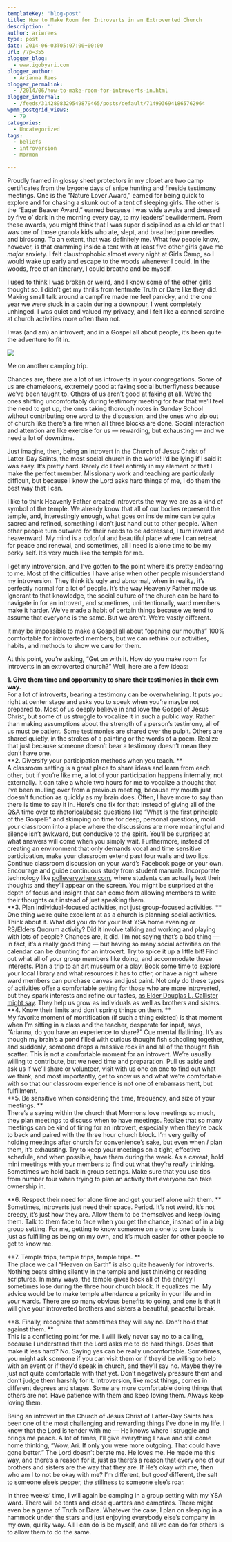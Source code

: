 ```yaml
---
templateKey: 'blog-post'
title: How to Make Room for Introverts in an Extroverted Church
description: ''
author: ariwrees
type: post
date: 2014-06-03T05:07:00+00:00
url: /?p=355
blogger_blog:
  - www.igobyari.com
blogger_author:
  - Arianna Rees
blogger_permalink:
  - /2014/06/how-to-make-room-for-introverts-in.html
blogger_internal:
  - /feeds/3142898329549879465/posts/default/7149936941865762964
wpmm_postgrid_views:
  - 79
categories:
  - Uncategorized
tags:
  - beliefs
  - introversion
  - Mormon

---
```

Proudly framed in glossy sheet protectors in my closet are two camp certificates from the bygone days of snipe hunting and fireside testimony meetings. One is the “Nature Lover Award,” earned for being quick to explore and for chasing a skunk out of a tent of sleeping girls. The other is the “Eager Beaver Award,” earned because I was wide awake and dressed by five o’ dark in the morning every day, to my leaders’ bewilderment. From these awards, you might think that I was super disciplined as a child or that I was one of those granola kids who ate, slept, and breathed pine needles and birdsong. To an extent, that was definitely me. What few people know, however, is that cramming inside a tent with at least five other girls gave me _major_ anxiety. I felt claustrophobic almost every night at Girls Camp, so I would wake up early and escape to the woods whenever I could. In the woods, free of an itinerary, I could breathe and be myself.

I used to think I was broken or weird, and I know some of the other girls thought so. I didn’t get my thrills from tentmate Truth or Dare like they did. Making small talk around a campfire made me feel panicky, and the one year we were stuck in a cabin during a downpour, I went completely unhinged. I was quiet and valued my privacy, and I felt like a canned sardine at church activities more often than not.

I was (and am) an introvert, and in a Gospel all about people, it’s been quite the adventure to fit in.

[![](https://www.igobyari.com/wp-content/uploads/2014/06/melake.jpg)](https://www.igobyari.com/wp-content/uploads/2014/06/melake.jpg)

Me on another camping trip.

Chances are, there are a lot of us introverts in your congregations. Some of us are chameleons, extremely good at faking social butterflyness because we’ve been taught to. Others of us aren’t good at faking at all. We’re the ones shifting uncomfortably during testimony meeting for fear that we’ll feel the need to get up, the ones taking thorough notes in Sunday School without contributing one word to the discussion, and the ones who zip out of church like there’s a fire when all three blocks are done. Social interaction and attention are like exercise for us — rewarding, but exhausting — and we need a lot of downtime.  

Just imagine, then, being an introvert in the Church of Jesus Christ of Latter-Day Saints, the most social church in the world! I’d be lying if I said it was easy. It’s pretty hard. Rarely do I feel entirely in my element or that I make the perfect member. Missionary work and teaching are particularly difficult, but because I know the Lord asks hard things of me, I do them the best way that I can.

I like to think Heavenly Father created introverts the way we are as a kind of symbol of the temple. We already know that all of our bodies represent the temple, and, interestingly enough, what goes on inside mine can be quite sacred and refined, something I don’t just hand out to other people. When other people turn outward for their needs to be addressed, I turn inward and heavenward. My mind is a colorful and beautiful place where I can retreat for peace and renewal, and sometimes, all I need is alone time to be my perky self. It’s very much like the temple for me.

I get my introversion, and I’ve gotten to the point where it’s pretty endearing to me. Most of the difficulties I have arise when other people misunderstand my introversion. They think it’s ugly and abnormal, when in reality, it’s perfectly normal for a lot of people. It’s the way Heavenly Father made us. Ignorant to that knowledge, the social culture of the church can be hard to navigate in for an introvert, and sometimes, unintentionally, ward members make it harder. We’ve made a habit of certain things because we tend to assume that everyone is the same. But we aren’t. We’re vastly different.

It may be impossible to make a Gospel all about “opening our mouths” 100% comfortable for introverted members, but we can rethink our activities, habits, and methods to show we care for them.

At this point, you’re asking, “Get on with it. How _do_ you make room for introverts in an extroverted church?” Well, here are a few ideas:

**1\. Give them time and opportunity to share their testimonies in their own way.**  
For a lot of introverts, bearing a testimony can be overwhelming. It puts you right at center stage and asks you to speak when you’re maybe not prepared to. Most of us deeply believe in and love the Gospel of Jesus Christ, but some of us struggle to vocalize it in such a public way. Rather than making assumptions about the strength of a person’s testimony, all of us must be patient. Some testimonies are shared over the pulpit. Others are shared quietly, in the strokes of a painting or the words of a poem. Realize that just because someone doesn’t bear a testimony doesn’t mean they don’t have one.  
**2\. Diversify your participation methods when you teach. **  
A classroom setting is a great place to share ideas and learn from each other, but if you’re like me, a lot of your participation happens internally, not externally. It can take a whole two hours for me to vocalize a thought that I’ve been mulling over from a previous meeting, because my mouth just doesn’t function as quickly as my brain does. Often, I have more to say than there is time to say it in. Here’s one fix for that: instead of giving all of the Q&A time over to rhetorical/basic questions like “What is the first principle of the Gospel?” and skimping on time for deep, personal questions, mold your classroom into a place where the discussions are more meaningful and silence isn’t awkward, but conducive to the spirit. You’ll be surprised at what answers will come when you simply wait. Furthermore, instead of creating an environment that only demands vocal and time sensitive participation, make your classroom extend past four walls and two lips. Continue classroom discussion on your ward’s Facebook page or your own. Encourage and guide continuous study from student manuals. Incorporate technology like [polleverywhere.com](https://www.polleverywhere.com/), where students can actually text their thoughts and they’ll appear on the screen. You might be surprised at the depth of focus and insight that can come from allowing members to write their thoughts out instead of just speaking them.  
**3\. Plan individual-focused activities, not just group-focused activities. **  
One thing we’re quite excellent at as a church is planning social activities. Think about it. What did you do for your last YSA home evening or RS/Elders Quorum activity? Did it involve talking and working and playing with lots of people? Chances are, it did. I’m not saying that’s a bad thing — in fact, it’s a really good thing — but having so many social activities on the calendar can be daunting for an introvert. Try to spice it up a little bit! Find out what all of your group members like doing, and accommodate those interests. Plan a trip to an art museum or a play. Book some time to explore your local library and what resources it has to offer, or have a night where ward members can purchase canvas and just paint. Not only do these types of activities offer a comfortable setting for those who are more introverted, but they spark interests and refine our tastes, [as Elder Douglas L. Callister might say](http://speeches.byu.edu/?act=viewitem&id=1633). They help us grow as individuals as well as brothers and sisters.  
**4\. Know their limits and don’t spring things on them. **  
My favorite moment of mortification (if such a thing existed) is that moment when I’m sitting in a class and the teacher, desperate for input, says, “Arianna, do you have an experience to share?” Cue mental flatlining. It’s as though my brain’s a pond filled with curious thought fish schooling together, and suddenly, someone drops a massive rock in and all of the thought fish scatter. This is not a comfortable moment for an introvert. We’re usually willing to contribute, but we need time and preparation. Pull us aside and ask us if we’ll share or volunteer, visit with us one on one to find out what we think, and most importantly, get to know us and what we’re comfortable with so that our classroom experience is not one of embarrassment, but fulfillment.  
**5\. Be sensitive when considering the time, frequency, and size of your meetings. **  
There’s a saying within the church that Mormons love meetings so much, they plan meetings to discuss when to have meetings. Realize that so many meetings can be kind of tiring for an introvert, especially when they’re back to back and paired with the three hour church block. I’m very guilty of holding meetings after church for convenience’s sake, but even when _I_ plan them, it’s exhausting. Try to keep your meetings on a tight, effective schedule, and when possible, have them during the week. As a caveat, hold mini meetings with your members to find out what they’re _really_ thinking. Sometimes we hold back in group settings. Make sure that you use tips from number four when trying to plan an activity that everyone can take ownership in.

**6\. Respect their need for alone time and get yourself alone with them. **  
Sometimes, introverts just need their space. Period. It’s not weird, it’s not creepy, it’s just how they are. Allow them to be themselves and keep loving them. Talk to them face to face when you get the chance, instead of in a big group setting. For me, getting to know someone on a one to one basis is just as fulfilling as being on my own, and it’s much easier for other people to get to know me.

**7\. Temple trips, temple trips, temple trips. **  
The place we call “Heaven on Earth” is also quite heavenly for introverts. Nothing beats sitting silently in the temple and just thinking or reading scriptures. In many ways, the temple gives back all of the energy I sometimes lose during the three hour church block. It equalizes me. My advice would be to make temple attendance a priority in your life and in your wards. There are so many obvious benefits to going, and one is that it will give your introverted brothers and sisters a beautiful, peaceful break.

**8\. Finally, recognize that sometimes they will say no. Don’t hold that against them. **  
This is a conflicting point for me. I will likely never say no to a calling, because I understand that the Lord asks me to do hard things. Does that make it less hard? No. Saying yes can be really uncomfortable. Sometimes, you might ask someone if you can visit them or if they’d be willing to help with an event or if they’d speak in church, and they’ll say no. Maybe they’re just not quite comfortable with that yet. Don’t negatively pressure them and don’t judge them harshly for it. Introversion, like most things, comes in different degrees and stages. Some are more comfortable doing things that others are not. Have patience with them and keep loving them. Always keep loving them.

Being an introvert in the Church of Jesus Christ of Latter-Day Saints has been one of the most challenging and rewarding things I’ve done in my life. I know that the Lord is tender with me — He knows where I struggle and brings me peace. A lot of times, I’ll give everything I have and still come home thinking, “Wow, Ari. If only you were more outgoing. That could have gone better.” The Lord doesn’t berate me. He loves me. He made me this way, and there’s a reason for it, just as there’s a reason that every one of our brothers and sisters are the way that they are. If He’s okay with me, then who am I to not be okay with me? I’m different, but _good_ different, the salt to someone else’s pepper, the stillness to someone else’s roar.

In three weeks’ time, I will again be camping in a group setting with my YSA ward. There will be tents and close quarters and campfires. There might even be a game of Truth or Dare. Whatever the case, I plan on sleeping in a hammock under the stars and just enjoying everybody else’s company in my own, quirky way. All I can do is be myself, and all we can do for others is to allow them to do the same.